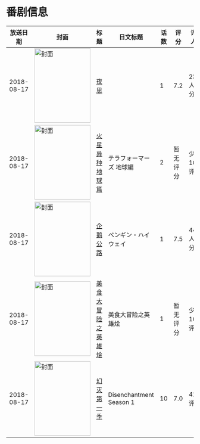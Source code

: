 # 番剧信息

|放送日期|封面|标题|日文标题|话数|评分|评分人数|
|---|---|---|---|---|---|---|
|2018-08-17|<img src="https://lain.bgm.tv/pic/cover/c/5c/0a/257494_6Evr5.jpg" alt="封面" style="width:150px;height:200px;object-fit:cover;">|[夜思](https://bangumi.tv/subject/257494)||1|7.2|239人评分|
|2018-08-17|<img src="https://lain.bgm.tv/pic/cover/c/8c/f8/202165_7o485.jpg" alt="封面" style="width:150px;height:200px;object-fit:cover;">|[火星异种 地球篇](https://bangumi.tv/subject/202165)|テラフォーマーズ 地球編|2|暂无评分|少于10人评分|
|2018-08-17|<img src="https://lain.bgm.tv/pic/cover/c/29/d6/239270_7728d.jpg" alt="封面" style="width:150px;height:200px;object-fit:cover;">|[企鹅公路](https://bangumi.tv/subject/239270)|ペンギン・ハイウェイ|1|7.5|4445人评分|
|2018-08-17|<img src="https://lain.bgm.tv/pic/cover/c/da/a7/257126_Fepsf.jpg" alt="封面" style="width:150px;height:200px;object-fit:cover;">|[美食大冒险之英雄烩](https://bangumi.tv/subject/257126)|美食大冒险之英雄烩|1|暂无评分|少于10人评分|
|2018-08-17|<img src="https://lain.bgm.tv/pic/cover/c/84/74/254890_YKCgh.jpg" alt="封面" style="width:150px;height:200px;object-fit:cover;">|[幻灭 第一季](https://bangumi.tv/subject/254890)|Disenchantment Season 1|10|7.0|41人评分|
